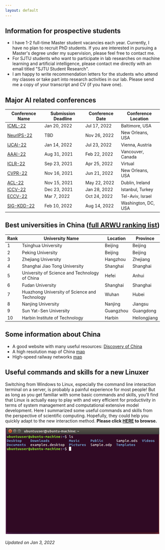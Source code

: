 ```yaml
---
layout: default
---
```

## Information for prospective students
* I have 1-2 full-time Master student vacancies each year. Currently, I have no plan to recruit PhD students. If you are interested in pursuing a Master's degree under my supervision, please feel free to contact me.
* For SJTU students who want to participate in lab researches on machine learning and artificial intelligence, please contact me directly with an email titled "SJTU Student Research".
* I am happy to write recommendation letters for the students who attend my classes or take part into research activities in our lab. Please send me a copy of your transcript and CV (if you have one). 

## Major AI related conferences

Conference Name  | Submission Deadline | Conference Date |Conference Location 
----------------- | -------------| -------------|-------------
[ICML-22](https://icml.cc/Conferences/2022/CallForPapers)| Jan 20, 2022| Jul 17, 2022|Baltimore, USA
[NeurIPS-22](https://nips.cc/Conferences/FutureMeetings)| TBD| Nov 26, 2022|New Orleans, USA
[IJCAI-22](https://ijcai-22.org/) |Jan 14, 2022|Jul 23, 2022|Vienna, Austria
[AAAI-22](https://aaai.org/Conferences/AAAI-22/)| Aug 31, 2021| Feb 22, 2022| Vancouver, Canada
[ICLR-22](https://iclr.cc/) | Sep 23, 2021| Apr 25, 2022|Virtual
[CVPR-22](https://cvpr2022.thecvf.com/) | Nov 16, 2021|Jun 21, 2022|New Orleans, USA
[ACL-22](https://www.2022.aclweb.org/)|Nov 15, 2021|May 22, 2022|Dublin, Ireland
[ICCV-22](https://waset.org/computer-vision-conference-in-january-2022-in-istanbul)|Dec 23, 2021|Jan 28, 2022|Istanbul, Turkey
[ECCV-22](https://eccv2022.ecva.net/)|Mar 7, 2022|Oct 24, 2022|Tel-Aviv, Israel
[SIG-KDD-22](https://kdd.org/kdd2022/) | Feb 10, 2022 | Aug 14, 2022 |Washington, DC, USA


## Best universities in China ([full ARWU ranking list](http://www.shanghairanking.com/World-University-Rankings-2020/China.html))

Rank | University Name | Location | Province
----- | ------------ | --------- | ----------
1	|Tsinghua University |	Beijing | Beijing
2	|Peking University	|Beijing | Beijing
3	|Zhejiang University	|Hangzhou | Zhejiang
4	|Shanghai Jiao Tong University|	Shanghai | Shanghai
5	|University of Science and Technology of China|	Hefei |Anhui
6	|Fudan University	|Shanghai | Shanghai
7	|Huazhong University of Science and Technology|	Wuhan | Hubei
8	|Nanjing University	|Nanjing | Jiangsu
9	|Sun Yat-Sen University	|Guangzhou | Guangdong
10	|Harbin Institute of Technology	|Harbin | Heilongjiang

## Some information about China
* A good website with many useful resources: [Discovery of China](https://www.chinadiscovery.com/travel-guide/facts.html)
* A high resolution map of China [map](overall.jpg)
* High-speed railway networks [map](high-speed.jpg) 


## Useful commands and skills for a new Linuxer
Switching from Windows to Linux, especially the command line interaction terminal on a server, is probably a painful experience for most people! But as long as you get familiar with some basic commands and skills, you’ll find that Linux is actually easy to play with and very efficient for productivity in terms of system management and computational extensive model development. Here I summarized some useful commands and skills from the perspective of scientific computing. Hopefully, they could help you quickly adapt to the new interaction method. **Please click [HERE](linux.md) to browse.**

<div style="text-align:center"><img src="1111.png" alt="Markdown Monster icon" align="center" width="500" /></div>

###### Updated on Jan 3, 2022

